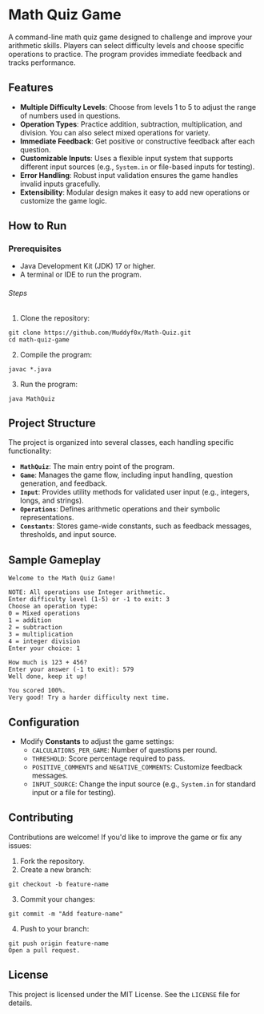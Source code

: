 # Math Quiz Game

A command-line math quiz game designed to challenge and improve your arithmetic skills. Players can select difficulty levels and choose specific operations to practice. The program provides immediate feedback and tracks performance.

## Features

- **Multiple Difficulty Levels**: Choose from levels 1 to 5 to adjust the range of numbers used in questions.
- **Operation Types**: Practice addition, subtraction, multiplication, and division. You can also select mixed operations for variety.
- **Immediate Feedback**: Get positive or constructive feedback after each question.
- **Customizable Inputs**: Uses a flexible input system that supports different input sources (e.g., `System.in` or file-based inputs for testing).
- **Error Handling**: Robust input validation ensures the game handles invalid inputs gracefully.
- **Extensibility**: Modular design makes it easy to add new operations or customize the game logic.

## How to Run

### Prerequisites

- Java Development Kit (JDK) 17 or higher.
- A terminal or IDE to run the program.

###### Steps

1. Clone the repository:
```
git clone https://github.com/Muddyf0x/Math-Quiz.git
cd math-quiz-game
```
2. Compile the program:
```
javac *.java
```
3. Run the program:
```
java MathQuiz
```
## Project Structure

The project is organized into several classes, each handling specific functionality:

- **`MathQuiz`**: The main entry point of the program.
- **`Game`**: Manages the game flow, including input handling, question generation, and feedback.
- **`Input`**: Provides utility methods for validated user input (e.g., integers, longs, and strings).
- **`Operations`**: Defines arithmetic operations and their symbolic representations.
- **`Constants`**: Stores game-wide constants, such as feedback messages, thresholds, and input source.

## Sample Gameplay
```
Welcome to the Math Quiz Game!

NOTE: All operations use Integer arithmetic.
Enter difficulty level (1-5) or -1 to exit: 3
Choose an operation type:
0 = Mixed operations
1 = addition
2 = subtraction
3 = multiplication
4 = integer division
Enter your choice: 1

How much is 123 + 456?
Enter your answer (-1 to exit): 579
Well done, keep it up!

You scored 100%.
Very good! Try a harder difficulty next time.
```
## Configuration

- Modify **Constants** to adjust the game settings:
    - `CALCULATIONS_PER_GAME`: Number of questions per round.
    - `THRESHOLD`: Score percentage required to pass.
    - `POSITIVE_COMMENTS` and `NEGATIVE_COMMENTS`: Customize feedback messages.
    - `INPUT_SOURCE`: Change the input source (e.g., `System.in` for standard input or a file for testing).

## Contributing

Contributions are welcome! If you'd like to improve the game or fix any issues:

1. Fork the repository.
2. Create a new branch:
```
git checkout -b feature-name
```
3. Commit your changes:
```
git commit -m "Add feature-name"
```
4. Push to your branch:
```
git push origin feature-name
Open a pull request.
```
## License

This project is licensed under the MIT License. See the `LICENSE` file for details.
